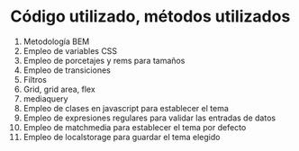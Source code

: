 # Código utilizado, métodos utilizados
1. Metodología BEM
2. Empleo de variables CSS
3. Empleo de porcetajes y rems para tamaños
4. Empleo de transiciones
5. Filtros
6. Grid, grid area, flex
7. mediaquery
8. Empleo de clases en javascript para establecer el tema
9. Empleo de expresiones regulares para validar las entradas de datos
10. Empleo de matchmedia para establecer el tema por defecto
11. Empleo de localstorage para guardar el tema elegido